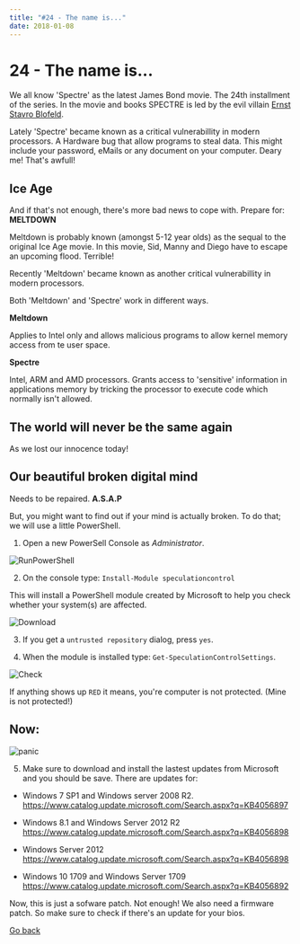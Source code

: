 ```yaml
---
title: "#24 - The name is..."
date: 2018-01-08
---
```


# 24 - The name is...

We all know 'Spectre' as the latest James Bond movie. The 24th installment of the series. In the movie and books SPECTRE is led by the evil villain [Ernst Stavro Blofeld](https://en.wikipedia.org/wiki/Ernst_Stavro_Blofeld).

Lately 'Spectre' became known as a critical vulnerabillity in modern processors. A Hardware bug that allow programs to steal data. This might include your password, eMails or any document on your computer. Deary me! That's awfull!

## Ice Age

And if that's not enough, there's more bad news to cope with. Prepare for: __MELTDOWN__

Meltdown is probably known (amongst 5-12 year olds) as the sequal to the original Ice Age movie. In this movie, Sid, Manny and Diego have to escape an upcoming flood. Terrible! 

Recently 'Meltdown' became known as another critical vulnerabillity in modern processors.

Both 'Meltdown' and 'Spectre' work in different ways.

__Meltdown__ 

 Applies to Intel only and allows malicious programs to allow kernel memory access from te user space.

 __Spectre__

 Intel, ARM and AMD processors. Grants access to 'sensitive' information in applications memory by tricking the processor to execute code which normally isn't allowed.

## The world will never be the same again

As we lost our innocence today!

## Our beautiful broken digital mind

Needs to be repaired. __A.S.A.P__

But, you might want to find out if your mind is actually broken. To do that; we will use a little PowerShell.

1. Open a new PowerSell Console as _Administrator_.

![RunPowerShell](https://codeinblue.files.wordpress.com/2018/01/1.png)

2. On the console type: ```Install-Module speculationcontrol```

This will install a PowerShell module created by Microsoft to help you check whether your system(s) are affected.

![Download](https://codeinblue.files.wordpress.com/2018/01/2.png)

3. If you get a ```untrusted repository``` dialog, press ```yes```.

4. When the module is installed type: ```Get-SpeculationControlSettings```.

![Check](https://codeinblue.files.wordpress.com/2018/01/3.png)

If anything shows up ```RED``` it means, you're computer is not protected. (Mine is not protected!)

## Now:

![panic](https://www.finditez.com/blog/wp-content/uploads/2016/10/dont-panic.jpg)

5. Make sure to download and install the lastest updates from Microsoft and you should be save. There are updates for: 

- Windows 7 SP1 and Windows server 2008 R2. 
https://www.catalog.update.microsoft.com/Search.aspx?q=KB4056897

- Windows 8.1 and Windows Server 2012 R2
https://www.catalog.update.microsoft.com/Search.aspx?q=KB4056898

- Windows Server 2012
https://www.catalog.update.microsoft.com/Search.aspx?q=KB4056898

- Windows 10 1709 and Windows Server 1709
https://www.catalog.update.microsoft.com/Search.aspx?q=KB4056892

Now, this is just a sofware patch. Not enough! We also need a firmware patch. So make sure to check if there's an update for your bios.

[Go back](https://mufana.github.io/blog)
